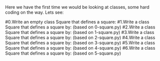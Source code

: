 Here we have the first time we would be looking at classes, some hard coding on the way. Lets see:

#0.Write an empty class Square that defines a square:
#1.Write a class Square that defines a square by: (based on 0-square.py)
#2.Write a class Square that defines a square by: (based on 1-square.py)
#3.Write a class Square that defines a square by: (based on 2-square.py)
#4.Write a class Square that defines a square by: (based on 3-square.py)
#5.Write a class Square that defines a square by: (based on 4-square.py)
#6.Write a class Square that defines a square by: (based on 5-square.py)


